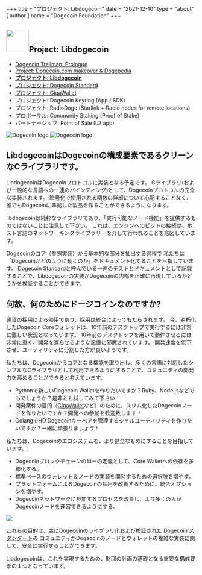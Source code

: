 +++
title = "プロジェクト: Libdogecoin"
date = "2021-12-10"
type = "about"
[ author ]
name = "Dogecoin Foundation"
+++

<section class="presentation">
<div class="left">

<div class="title">


 ## <img width="60px" style='display: inline;' src="/marker.png"/>Project: Libdogecoin 

<div class="underline"></div>
</div>

<div class="description">
 
* [Dogecoin Trailmap: Prologue](/trailmap/prologue/) 
* [Project: Dogecoin.com makeover & Dogepedia](/trailmap/website/)
* [**プロジェクト: Libdogecoin**](/trailmap/libdogecoin/)
* [プロジェクト: Dogecoin Standard](/trailmap/standard/)
* [プロジェクト: GigaWallet](/trailmap/gigawallet/)
* プロジェクト: Dogecoin Keyring (App / SDK)
* プロジェクト: RadioDoge (Starlink + Radio nodes for remote locations)
* プロポーサル: Community Staking (Proof of Stake)
* パートナーシップ: Point of Sale (L2 app) 
</div>

</div>

<div class="right">
<img class="dogegoin-light" src="/logo-libdogecoin.jpg" alt="Dogecoin logo">
<img class="dogegoin-dark" src="/logo-libdogecoin.jpg" alt="Dogecoin logo">
</div>


</section>

<section class='board'>

## LibdogecoinはDogecoinの構成要素であるクリーンなCライブラリです。

LibdogecoinはDogecoinプロトコルに実装となる予定です。
Cライブラリ(および一般的な言語への一連のバインディング)として、Dogecoinプロトコルの完全な実装されます。
暗号化で使用される関数の詳細について心配することなく、誰でもDogecoinに準拠した製品を作ることができるようになります。

libdogecoinは純粋なライブラリであり、「実行可能なノード機能」を提供するものではないことに注意して下さい。
これは、エンジンへのビットの接続は、ホスト言語のネットワーキングライブラリーを介して行われることを意図しています。 

Dogecoinのコア（参照実装）から基本的な部分を抽出する過程で
私たちは「Dogecoinがどのように動くのか」をドキュメント化することを目指しています。
[Dogecoin Standard](/trailmap/standard)と呼んでいる一連のテストとドキュメントとして記録することで、Libdogecoinの実装がDogecoinの内部を正確に再現しているかどうかを検証することができます。

## 何故、何のためにドージコインなのですか?

通貨の採用による効用であり、採用は統合によってもたらされます。
今、老朽化したDogecoin Coreウォレットは、10年前のデスクトップで実行するには非常に難しい状況となっています。
10年前のデスクトップを用いて動作させるには非常に重く、開発を遅らせるような設備に邪魔されています。
開発速度を低下させ、ユーティリティに分割した方が良いようです。

私たちは、Dogecoinからコアとなる機能を取り出し、多くの言語に対応したシンプルなCライブラリとして利用できるようにすることで、コミュニティの開発力を高めることができると考えています。

* Pythonで新しいDogecoin Walletを作りたいですか？Ruby、Node.jsなどでもでしょうか？是非とも試してみて下さい！
* 開発案件の目的（[GigaWallet](/trailmap/gigawallet)など）のために、スリム化したDogecoinノードを作りたいですか？開発への参加を歓迎致します！
* GolangでHD Dogecoinキーペアを管理するシェルユーティリティを作りたいですか？一緒に頑張りましょう！

私たちは、Dogecoinのエコシステムを、より健全なものにすることを目指しています。:

* Dogecoinブロックチェーンの単一の定義として、Core Walletへの依存を多様化する。
* 標準ベースのウォレット＆ノードの実装を開発するための選択肢を増やす。
* プラットフォームによるDogecoinの採用を改善するために、統合オプションを増やす。
* Dogecoinネットワークに参加するプロセスを改善し、より多くの人がDogecoinノードを運営できるようにする。

<img class='center' src="/libdogecoin-purpose.png">

これらの目的は、主にDogecoinのライブラリ化および検証された 
[Dogecoin スタンダート](/trailmap/standard)の コミュニティがDogecoinのノードとウォレットの複雑な実装に関して、安全に実行することができます。

Libdogecoinは、これを実現するための、財団の計画の基礎となる重要な構成要素の１つとなっています。

</section>
